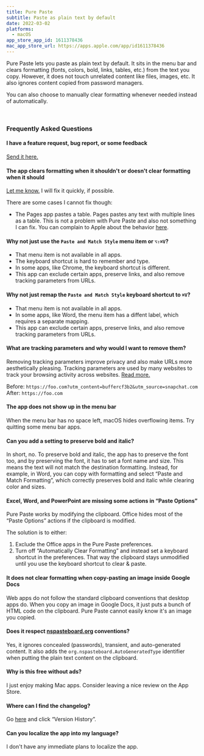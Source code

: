 ```yaml
---
title: Pure Paste
subtitle: Paste as plain text by default
date: 2022-03-02
platforms:
  - macOS
app_store_app_id: 1611378436
mac_app_store_url: https://apps.apple.com/app/id1611378436
---
```


Pure Paste lets you paste as plain text by default. It sits in the menu bar and clears formatting (fonts, colors, bold, links, tables, etc.) from the text you copy. However, it does not touch unrelated content like files, images, etc. It also ignores content copied from password managers.

You can also choose to manually clear formatting whenever needed instead of automatically.

<br>

<h3 id="faq">Frequently Asked Questions</h3>

#### I have a feature request, bug report, or some feedback

[Send it here.](https://sindresorhus.com/feedback/?product=Pure%20Paste&referrer=Website-FAQ)

<a id="clear-formatting-problem"></a>
#### The app clears formatting when it shouldn't or doesn't clear formatting when it should

[Let me know.](https://sindresorhus.com/feedback/?product=Pure%20Paste&referrer=Website-FAQ) I will fix it quickly, if possible.

There are some cases I cannot fix though:
- The Pages app pastes a table. Pages pastes any text with multiple lines as a table. This is not a problem with Pure Paste and also not something I can fix. You can complain to Apple about the behavior [here](https://www.apple.com/feedback/pages.html).

#### Why not just use the `Paste and Match Style` menu item or `⌥⇧⌘V`?

- That menu item is not available in all apps.
- The keyboard shortcut is hard to remember and type.
- In some apps, like Chrome, the keyboard shortcut is different.
- This app can exclude certain apps, preserve links, and also remove tracking parameters from URLs.

#### Why not just remap the `Paste and Match Style` keyboard shortcut to `⌘V`?

- That menu item is not available in all apps.
- In some apps, like Word, the menu item has a diffent label, which requires a separate mapping.
- This app can exclude certain apps, preserve links, and also remove tracking parameters from URLs.

#### What are tracking parameters and why would I want to remove them?

Removing tracking parameters improve privacy and also make URLs more aesthetically pleasing. Tracking parameters are used by many websites to track your browsing activity across websites. [Read more.](https://en.wikipedia.org/wiki/UTM_parameters)

Before: `https://foo.com?utm_content=buffercf3b2&utm_source=snapchat.com`\
After: `https://foo.com`

#### The app does not show up in the menu bar

When the menu bar has no space left, macOS hides overflowing items. Try quitting some menu bar apps.

#### Can you add a setting to preserve bold and italic?

In short, no. To preserve bold and italic, the app has to preserve the font too, and by preserving the font, it has to set a font name and size. This means the text will not match the destination formatting. Instead, for example, in Word, you can copy with formatting and select “Paste and Match Formatting”, which correctly preserves bold and italic while clearing color and sizes.

<a id="office-apps"></a>
#### Excel, Word, and PowerPoint are missing some actions in “Paste Options”

Pure Paste works by modifying the clipboard. Office hides most of the “Paste Options” actions if the clipboard is modified.

The solution is to either:
1. Exclude the Office apps in the Pure Paste preferences.
1. Turn off “Automatically Clear Formatting” and instead set a keyboard shortcut in the preferences. That way the clipboard stays unmodified until you use the keyboard shortcut to clear & paste.

#### It does not clear formatting when copy-pasting an image inside Google Docs

Web apps do not follow the standard clipboard conventions that desktop apps do. When you copy an image in Google Docs, it just puts a bunch of HTML code on the clipboard. Pure Paste cannot easily know it's an image you copied.

#### Does it respect [nspasteboard.org](http://nspasteboard.org) conventions?

Yes, it ignores concealed (passwords), transient, and auto-generated content. It also adds the `org.nspasteboard.AutoGeneratedType` identifier when putting the plain text content on the clipboard.

#### Why is this free without ads?

I just enjoy making Mac apps. Consider leaving a nice review on the App Store.

#### Where can I find the changelog?

Go [here](https://apps.apple.com/app/id1611378436) and click “Version History”.

#### Can you localize the app into my language?

I don't have any immediate plans to localize the app.
